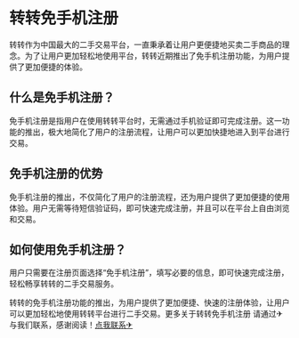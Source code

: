 # 转转免手机注册

转转作为中国最大的二手交易平台，一直秉承着让用户更便捷地买卖二手商品的理念。为了让用户更加轻松地使用平台，转转近期推出了免手机注册功能，为用户提供了更加便捷的体验。

## 什么是免手机注册？

免手机注册是指用户在使用转转平台时，无需通过手机验证即可完成注册。这一功能的推出，极大地简化了用户的注册流程，让用户可以更加快捷地进入到平台进行交易。

## 免手机注册的优势

免手机注册的推出，不仅简化了用户的注册流程，还为用户提供了更加便捷的使用体验。用户无需等待短信验证码，即可快速完成注册，并且可以在平台上自由浏览和交易。

## 如何使用免手机注册？

用户只需要在注册页面选择“免手机注册”，填写必要的信息，即可快速完成注册，轻松畅享转转的二手交易服务。

转转的免手机注册功能的推出，为用户提供了更加便捷、快速的注册体验，让用户可以更加轻松地使用转转平台进行二手交易。更多关于转转免手机注册 请通过✈与我们联系，感谢阅读！[点我联系✈](https://plus.G208.com)